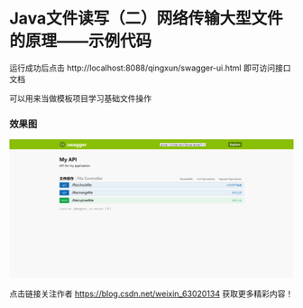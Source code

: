 # **Java文件读写（二）网络传输大型文件的原理——示例代码**

运行成功后点击 http://localhost:8088/qingxun/swagger-ui.html 即可访问接口文档

可以用来当做模板项目学习基础文件操作

### 效果图

![img.png](img.png)

点击链接关注作者 https://blog.csdn.net/weixin_63020134 获取更多精彩内容！